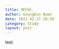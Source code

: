 ```yaml
---
title: 왜안돼..
author: SeungEun Baek
date: 2022-02-27 20:30
category: Study
layout: post
---
```


test
